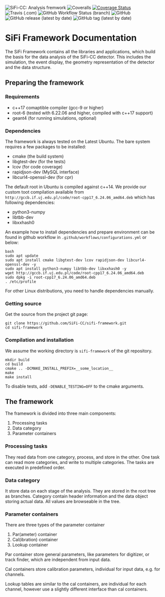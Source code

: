 ![SiFi-CC: Analysis fremwork](https://img.shields.io/badge/SiFi--CC-Analysis%20framework-orange)
![Coveralls](https://img.shields.io/coveralls/github/SiFi-CC/sifi-framework)
[![Coverage Status](https://coveralls.io/repos/github/SiFi-CC/sifi-framework/badge.svg?branch=master)](https://coveralls.io/github/SiFi-CC/sifi-framework?branch=refactor_parameters)
![Travis (.com)](https://img.shields.io/travis/com/SiFi-CC/sifi-framework)
![GitHub Workflow Status (branch)](https://img.shields.io/github/workflow/status/SiFI-CC/sifi-framework/CMake%20Build%20Matrix/master)
![GitHub](https://img.shields.io/github/license/SIFi-CC/sifi-framework)
![GitHub release (latest by date)](https://img.shields.io/github/v/release/SiFi-cc/sifi-framework)
![GitHub tag (latest by date)](https://img.shields.io/github/v/tag/SiFi-CC/sifi-framework)


# SiFi Framework Documentation

The SiFi Framework contains all the libraries and applications,
which build the basis for the data analysis of the SiFi-CC detector.
This includes the simulation, the event display, the geometry representation of
the detector and the data structure.

## Preparing the framework

### Requirements

* c++17 comaptible compiler (gcc-9 or higher)
* root-6 (tested with 6.22.06 and higher, compiled with c++17 support)
* geant4 (for running simulations, optional)

### Dependencies

The framework is always tested on the Latest Ubuntu. The bare system requires a few packages to be installed:

* cmake (the build system)
* libgtest-dev (for the tests)
* lcov (for code coverage)
* rapidjson-dev (MySQL interface)
* libcurl4-openssl-dev (for cpr)

The default root in Ubuntu is compiled against c++14. We provide our custom toot compilation available from `http://gccb.if.uj.edu.pl/code/root-cpp17_6.24.06_amd64.deb` which has following dependencies:

* python3-numpy
* libtbb-dev
* libxxhash0

An example how to install dependencies and prepare environment can be found in github workflow in `.github/workflows/configurations.yml` or below:

    bash
    sudo apt update
    sudo apt install cmake libgtest-dev lcov rapidjson-dev libcurl4-openssl-dev -y
    sudo apt install python3-numpy libtbb-dev libxxhash0 -y
    wget http://gccb.if.uj.edu.pl/code/root-cpp17_6.24.06_amd64.deb
    sudo dpkg -i root-cpp17_6.24.06_amd64.deb
    . /etc/profile

For other Linux distributions, you need to handle dependencies manually.

### Getting source

Get the source from the project git page:

    git clone https://github.com/SiFi-CC/sifi-framework.git
    cd sifi-framework

### Compilation and installation

We assume the working directory is `sifi-framework` of the git repository.

    mkdir build
    cd build
    cmake .. -DCMAKE_INSTALL_PREFIX=__some_location__
    make
    make install

To disable tests, add `-DENABLE_TESTING=OFF` to the cmake arguments.

## The framework

The framework is divided into three main components:

1. Processing tasks
2. Data category
3. Parameter containers

### Processing tasks

They read data from one category, process, and store in the other. One task can read more categories, and write to multiple categories. The tasks are executed in predefined order.

### Data category

It store data on each stage of the analysis. They are stored in the root tree as branches. Category contain header information and the data object storing actual data. All values are browseable in the tree.

### Parameter containers

There are three types of the parameter container

1. Par(ameter) container
2. Cal(ibration) container
3. Lookup container

Par container store general parameters, like parameters for digitizer, or track finder, which are independent from input data.

Cal containers store calibration parameters, individual for input data, e.g. for channels.

Lookup tables are similar to the cal containers, are individual for each channel, however use a slightly different interface than cal containers.
